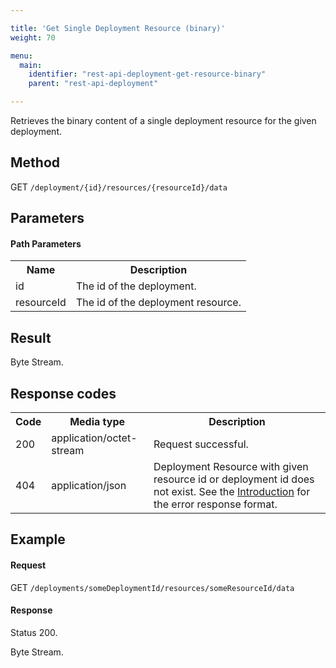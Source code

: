 ```yaml
---

title: 'Get Single Deployment Resource (binary)'
weight: 70

menu:
  main:
    identifier: "rest-api-deployment-get-resource-binary"
    parent: "rest-api-deployment"

---
```



Retrieves the binary content of a single deployment resource for the given deployment.


Method
------

GET `/deployment/{id}/resources/{resourceId}/data`


Parameters
----------

#### Path Parameters

<table class="table table-striped">
  <tr>
    <th>Name</th>
    <th>Description</th>
  </tr>
  <tr>
    <td>id</td>
    <td>The id of the deployment.</td>
  </tr>
  <tr>
    <td>resourceId</td>
    <td>The id of the deployment resource.</td>
  </tr>
</table>


Result
------

Byte Stream.

Response codes
--------------

<table class="table table-striped">
  <tr>
    <th>Code</th>
    <th>Media type</th>
    <th>Description</th>
  </tr>
  <tr>
    <td>200</td>
    <td>application/octet-stream</td>
    <td>Request successful.</td>
  </tr>
  <tr>
    <td>404</td>
    <td>application/json</td>
    <td>Deployment Resource with given resource id or deployment id does not exist. See the <a href="ref:#overview-introduction">Introduction</a> for the error response format.</td>
  </tr>
</table>

Example
-------

#### Request

GET `/deployments/someDeploymentId/resources/someResourceId/data`

#### Response

Status 200.

Byte Stream.
